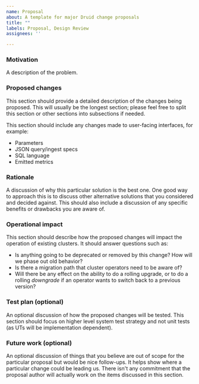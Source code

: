 ```yaml
---
name: Proposal
about: A template for major Druid change proposals
title: ""
labels: Proposal, Design Review
assignees: ''

---
```


### Motivation

A description of the problem.

### Proposed changes

This section should provide a detailed description of the changes being proposed. This will usually be the longest section; please feel free to split this section or other sections into subsections if needed.

This section should include any changes made to user-facing interfaces, for example:
- Parameters
- JSON query/ingest specs
- SQL language
- Emitted metrics

### Rationale

A discussion of why this particular solution is the best one. One good way to approach this is to discuss other alternative solutions that you considered and decided against. This should also include a discussion of any specific benefits or drawbacks you are aware of.

### Operational impact

This section should describe how the proposed changes will impact the operation of existing clusters. It should answer questions such as:

- Is anything going to be deprecated or removed by this change? How will we phase out old behavior?
- Is there a migration path that cluster operators need to be aware of?
- Will there be any effect on the ability to do a rolling upgrade, or to do a rolling _downgrade_ if an operator wants to switch back to a previous version?

### Test plan (optional)

An optional discussion of how the proposed changes will be tested. This section should focus on higher level system test strategy and not unit tests (as UTs will be implementation dependent). 

### Future work (optional)

An optional discussion of things that you believe are out of scope for the particular proposal but would be nice follow-ups. It helps show where a particular change could be leading us. There isn't any commitment that the proposal author will actually work on the items discussed in this section.
